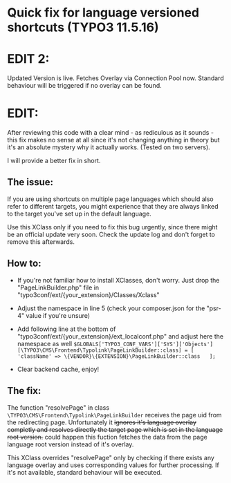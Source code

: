 
# Quick fix for language versioned shortcuts (TYPO3 11.5.16)


# EDIT 2:

Updated Version is live.
Fetches Overlay via Connection Pool now. Standard behaviour will be triggered if no overlay can be found.

# EDIT:

After reviewing this code with a clear mind - as rediculous as it sounds - this fix makes no sense at all since it's not changing anything in theory but it's an absolute mystery why it actually works. (Tested on two servers). 

I will provide a better fix in short.


## The issue:
If you are using shortcuts on multiple page languages which should also refer to different targets, you might experience that they are always linked to the target you've set up in the default language.

Use this XClass only if you need to fix this bug urgently, since there might be an official update very soon. 
Check the update log and don't forget to remove this afterwards.

## How to:
- If you're not familiar how to install XClasses, don't worry. Just drop the "PageLinkBuilder.php" file in "typo3conf/ext/{your_extension}/Classes/Xclass"

- Adjust the namespace in line 5 (check your composer.json for the "psr-4" value if you're unsure)

- Add following line at the bottom of "typo3conf/ext/{your_extension}/ext_localconf.php" and adjust here the namespace as well
 `$GLOBALS['TYPO3_CONF_VARS']['SYS']['Objects'][\TYPO3\CMS\Frontend\Typolink\PageLinkBuilder::class] = [  
  'className' => \{VENDOR}\{EXTENSION}\PageLinkBuilder::class  
];`

- Clear backend cache, enjoy!


## The fix:
The function "resolvePage" in class `\TYPO3\CMS\Frontend\Typolink\PageLinkBuilder` receives the page uid from the redirecting page.
Unfortunately it ~~ignores it's language overlay completly and resolves directly the target page which is set in the language root version.~~  could happen this fuction fetches the data from the page language root version instead of it's overlay.


This XClass overrides "resolvePage" only by checking if there exists any language overlay and uses corresponding values for further processing.
If it's not available, standard behaviour will be executed.
